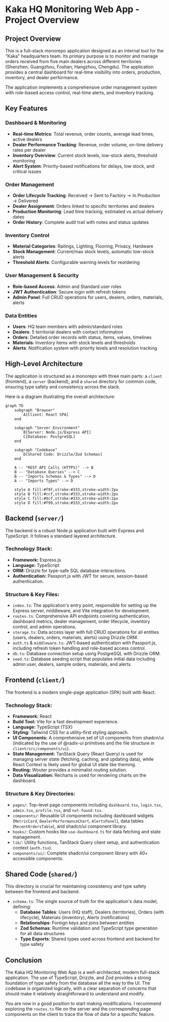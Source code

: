 # Kaka HQ Monitoring Web App - Project Overview

## Project Overview

This is a full-stack monorepo application designed as an internal tool for the "Kaka" headquarters team. Its primary purpose is to monitor and manage orders received from five main dealers across different territories (Shenzhen, Guangzhou, Foshan, Hangzhou, Chengdu). The application provides a central dashboard for real-time visibility into orders, production, inventory, and dealer performance.

The application implements a comprehensive order management system with role-based access control, real-time alerts, and inventory tracking.

## Key Features

### Dashboard & Monitoring
- **Real-time Metrics**: Total revenue, order counts, average lead times, active dealers
- **Dealer Performance Tracking**: Revenue, order volume, on-time delivery rates per dealer
- **Inventory Overview**: Current stock levels, low-stock alerts, threshold monitoring
- **Alert System**: Priority-based notifications for delays, low stock, and critical issues

### Order Management
- **Order Lifecycle Tracking**: Received → Sent to Factory → In Production → Delivered
- **Dealer Assignment**: Orders linked to specific territories and dealers
- **Production Monitoring**: Lead time tracking, estimated vs actual delivery dates
- **Order History**: Complete audit trail with notes and status updates

### Inventory Control
- **Material Categories**: Railings, Lighting, Flooring, Privacy, Hardware
- **Stock Management**: Current/max stock levels, automatic low-stock alerts
- **Threshold Alerts**: Configurable warning levels for reordering

### User Management & Security
- **Role-based Access**: Admin and Standard user roles
- **JWT Authentication**: Secure login with refresh tokens
- **Admin Panel**: Full CRUD operations for users, dealers, orders, materials, alerts

### Data Entities
- **Users**: HQ team members with admin/standard roles
- **Dealers**: 5 territorial dealers with contact information
- **Orders**: Detailed order records with status, items, values, timelines
- **Materials**: Inventory items with stock levels and thresholds
- **Alerts**: Notification system with priority levels and resolution tracking

## High-Level Architecture

The application is structured as a monorepo with three main parts: a `client` (frontend), a `server` (backend), and a `shared` directory for common code, ensuring type safety and consistency across the stack.

Here is a diagram illustrating the overall architecture:

```mermaid
graph TD
    subgraph "Browser"
        A[Client: React SPA]
    end

    subgraph "Server Environment"
        B[Server: Node.js/Express API]
        C[Database: PostgreSQL]
    end

    subgraph "Codebase"
        D[Shared Code: Drizzle/Zod Schemas]
    end

    A -- "REST API Calls (HTTPS)" --> B
    B -- "Database Queries" --> C
    B -- "Imports Schemas & Types" --> D
    A -- "Imports Types" --> D

    style A fill:#f9f,stroke:#333,stroke-width:2px
    style B fill:#ccf,stroke:#333,stroke-width:2px
    style C fill:#9cf,stroke:#333,stroke-width:2px
    style D fill:#f99,stroke:#333,stroke-width:2px
```

## Backend (`server/`)

The backend is a robust Node.js application built with Express and TypeScript. It follows a standard layered architecture.

### Technology Stack:
- **Framework:** Express.js
- **Language:** TypeScript
- **ORM:** Drizzle for type-safe SQL database interactions.
- **Authentication:** Passport.js with JWT for secure, session-based authentication.

### Structure & Key Files:
- `index.ts`: The application's entry point, responsible for setting up the Express server, middleware, and Vite integration for development.
- `routes.ts`: Comprehensive API endpoints covering authentication, dashboard metrics, dealer management, order lifecycle, inventory control, and admin operations.
- `storage.ts`: Data access layer with full CRUD operations for all entities (users, dealers, orders, materials, alerts) using Drizzle ORM.
- `auth.ts` & `middleware.ts`: JWT-based authentication with Passport.js, including refresh token handling and role-based access control.
- `db.ts`: Database connection setup using PostgreSQL with Drizzle ORM.
- `seed.ts`: Database seeding script that populates initial data including admin user, dealers, sample orders, materials, and alerts.

## Frontend (`client/`)

The frontend is a modern single-page application (SPA) built with React.

### Technology Stack:
- **Framework:** React
- **Build Tool:** Vite for a fast development experience.
- **Language:** TypeScript (TSX)
- **Styling:** Tailwind CSS for a utility-first styling approach.
- **UI Components:** A comprehensive set of UI components from shadcn/ui (indicated by the use of @radix-ui primitives and the file structure in `client/src/components/ui`).
- **State Management:** TanStack Query (React Query) is used for managing server state (fetching, caching, and updating data), while React Context is likely used for global UI state like theming.
- **Routing:** Wouter provides a minimalist routing solution.
- **Data Visualization:** Recharts is used for rendering charts on the dashboard.

### Structure & Key Directories:
- `pages/`: Top-level page components including `dashboard.tsx`, `login.tsx`, `admin.tsx`, `profile.tsx`, and `not-found.tsx`.
- `components/`: Reusable UI components including dashboard widgets (`MetricCard`, `DealerPerformanceChart`, `AlertsPanel`), data tables (`RecentOrdersTable`), and shadcn/ui component library.
- `hooks/`: Custom hooks like `use-dashboard.ts` for data fetching and state management.
- `lib/`: Utility functions, TanStack Query client setup, and authentication context (`auth.tsx`).
- `components/ui/`: Complete shadcn/ui component library with 40+ accessible components.

## Shared Code (`shared/`)

This directory is crucial for maintaining consistency and type safety between the frontend and backend.

- `schema.ts`: The single source of truth for the application's data model, defining:
  - **Database Tables**: Users (HQ staff), Dealers (territories), Orders (with lifecycle), Materials (inventory), Alerts (notifications)
  - **Relationships**: Foreign keys and joins between entities
  - **Zod Schemas**: Runtime validation and TypeScript type generation for all data structures
  - **Type Exports**: Shared types used across frontend and backend for type safety

## Conclusion

The Kaka HQ Monitoring Web App is a well-architected, modern full-stack application. The use of TypeScript, Drizzle, and Zod provides a strong foundation of type safety from the database all the way to the UI. The codebase is organized logically, with a clear separation of concerns that should make it relatively straightforward to understand and modify.

You are now in a good position to start making modifications. I recommend exploring the `routes.ts` file on the server and the corresponding page components on the client to trace the flow of data for a specific feature.